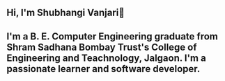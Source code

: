 ## Hi, I'm Shubhangi Vanjari👋

<!--
**shubhangi9238/shubhangi9238** is a ✨ _special_ ✨ repository because its `README.md` (this file) appears on your GitHub profile.

Here are some ideas to get you started:

- 🔭 I’m currently working on ...
- 🌱 I’m currently learning ...
- 👯 I’m looking to collaborate on ...
- 🤔 I’m looking for help with ...
- 💬 Ask me about ...
- 📫 How to reach me: ...
- 😄 Pronouns: ...
- ⚡ Fun fact: ...
-->
## I'm a B. E. Computer Engineering graduate from Shram Sadhana Bombay Trust's College of Engineering and Teachnology, Jalgaon. I'm a passionate learner and software developer.
